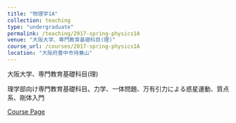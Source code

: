 ```yaml
---
title: "物理学1A"
collection: teaching
type: "undergraduate"
permalink: /teaching/2017-spring-physics1A
venue: "大阪大学、専門教育基礎科目(理)"
course_url: /courses/2017-spring-physics1A
location: "大阪府豊中市待兼山"
---
```


大阪大学、専門教育基礎科目(理)

理学部向け専門教育基礎科目。力学、一体問題、万有引力による惑星運動、質点系、剛体入門


<a href='https://stsykw.github.io/courses/2017-spring-physics1A'>Course Page</a>
